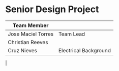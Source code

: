 # Senior Design Project
| Team Member |  |
---|---
| Jose Maciel Torres | Team Lead |
| Christian Reeves |  |
| Cruz Nieves | Electrical Background |
 |
